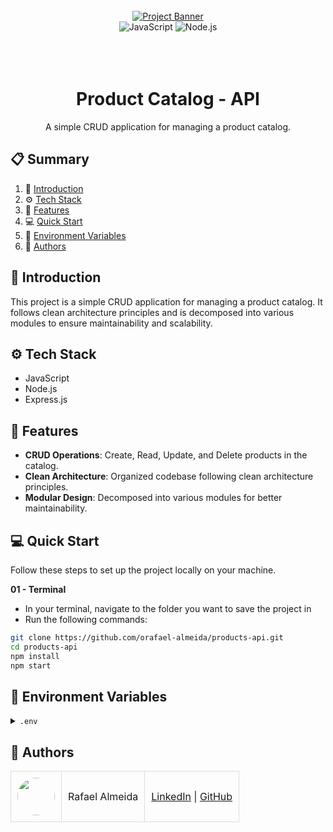 <div align="center">
  <br />
    <a href="#" target="_blank">
      <img src="https://github.com/orafael-almeida/readme-projects-template/blob/main/images/banner.png?raw=true" alt="Project Banner">
    </a>
  <br />

  <div>
    <img src="https://img.shields.io/badge/-Javascript-F7DF1E?style=for-the-badge&logo=JavaScript&logoColor=black" alt="JavaScript" />
    <img src="https://img.shields.io/badge/-Node_js-black?style=for-the-badge&logoColor=white&logo=node.js&color=6DA55F" alt="Node.js" />
  </div>
<br/><br/></br>
 
  <h1 align="center">Product Catalog - API</h1>

   <div align="center">
     A simple CRUD application for managing a product catalog.
    </div>
</div>

## 📋 <a name="table">Summary</a>

1. 🚀 [Introduction](#introduction)
2. ⚙️ [Tech Stack](#tech-stack)
3. 🔋 [Features](#features)
4. 💻 [Quick Start](#quick-start)
5. 💾 [Environment Variables](#envs)
6. 👥 [Authors](#authors)

## <a name="introduction">🚀 Introduction</a>

This project is a simple CRUD application for managing a product catalog. It follows clean architecture principles and is decomposed into various modules to ensure maintainability and scalability.

## <a name="tech-stack">⚙️ Tech Stack</a>

- JavaScript
- Node.js
- Express.js

## <a name="features">🔋 Features</a>

- **CRUD Operations**: Create, Read, Update, and Delete products in the catalog.
- **Clean Architecture**: Organized codebase following clean architecture principles.
- **Modular Design**: Decomposed into various modules for better maintainability.

## <a name="quick-start">💻 Quick Start</a>

Follow these steps to set up the project locally on your machine.

**01 - Terminal**

- In your terminal, navigate to the folder you want to save the project in
- Run the following commands:

```bash
git clone https://github.com/orafael-almeida/products-api.git
cd products-api
npm install
npm start
```

## <a name="envs">💾 Environment Variables</a>

<details>
<summary><code>.env</code></summary>

```
# Port where the application will run
PORT=3000

```

</details>

## <a name="authors">👥 Authors</a>

<table style="border-collapse: collapse; table-layout: auto text-align: left;">

  <tbody>
    <tr>
      <td style="padding: 10px; border: 1px solid #ddd;">
        <img src="https://avatars.githubusercontent.com/u/173099475?v=4" width="60" style="border-radius: 50%; display: block; margin: 0 auto;">
      </td>
      <td style="padding: 10px; border: 1px solid #ddd;">Rafael Almeida</td>
      <td style="padding: 10px; border: 1px solid #ddd;">
        <a href="https://www.linkedin.com/in/orafael-almeida/" target="_blank">LinkedIn</a> |
        <a href="https://github.com/orafael-almeida" target="_blank">GitHub</a>
      </td>
    </tr>
  </tbody>
</table>
